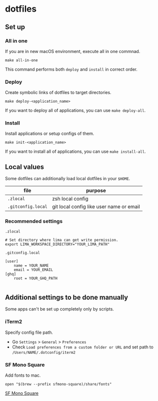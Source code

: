 # dotfiles

## Set up

### All in one
If you are in new macOS environment, execute all in one commnad.

```
make all-in-one
```

This command performs both `deploy` and `install` in correct order.

### Deploy
Create symbolic links of dotfiles to target directories.

```
make deploy-<application_name>
```

If you want to deploy all of applications, you can use `make deploy-all`.

### Install
Install applications or setup configs of them.

```
make init-<application_name>
```

If you want to install all of applications, you can use `make install-all`.

## Local values

Some dotfiles can additionally load local dotfiles in your `$HOME`.

| file               | purpose                                  |
| ------------------ | ---------------------------------------- |
| `.zlocal`          | zsh local config                         |
| `.gitconfig.local` | git local config like user name or email |

### Recommended settings
`.zlocal`

```
# Set directory where lima can get write permission.
export LIMA_WORKSPACE_DIRECTORY="YOUR_LIMA_PATH"
```

`.gitconfig.local`

```
[user]
	name = YOUR_NAME
	email = YOUR_EMAIL
[ghq]
    root = YOUR_GHQ_PATH
    
```

## Additional settings to be done manually
Some apps can't be set up completely only by scripts. 

### iTerm2
Specify config file path.

- Go `Settings` > `General` > `Preferences`
- Check `Load preferences from a custom folder or URL` and set path to `/Users/NAME/.dotconfig/iterm2`

### SF Mono Square
Add fonts to mac.

```
open "$(brew --prefix sfmono-square)/share/fonts"
```

[SF Mono Square](https://github.com/delphinus/homebrew-sfmono-square)

